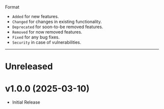  Format
 * `Added` for new features.
 * `Changed` for changes in existing functionality.
 * `Deprecated` for soon-to-be removed features.
 * `Removed` for now removed features.
 * `Fixed` for any bug fixes.
 * `Security` in case of vulnerabilities.

---
# Unreleased

# v1.0.0 (2025-03-10)
* Initial Release